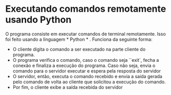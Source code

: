 Executando comandos remotamente usando Python
===

O programa consiste em executar comandos de terminal remotamente. Isso foi feito usando a linguagem * Python * . 
Funciona da seguinte forma:
  
  * O cliente digita o comando a ser executado na parte cliente do programa.
  * O programa verifica o comando, caso o comando seja ``exit`, fecha a conexão e finaliza a execução do programa. 
  Caso não seja, envia o comando para o servidor executar e espera pela resposta do servidor
  * O servidor, então, executa o comando recebido e envia a saída gerada pelo comando de volta ao cliente que solicitou
  a execução do comando.
  * Por fim, o cliente exibe a saída recebida do servidor
